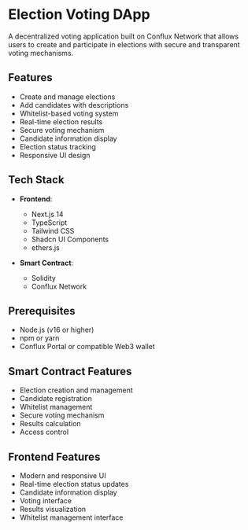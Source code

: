 # Election Voting DApp

A decentralized voting application built on Conflux Network that allows users to create and participate in elections with secure and transparent voting mechanisms.

## Features

- Create and manage elections
- Add candidates with descriptions
- Whitelist-based voting system
- Real-time election results
- Secure voting mechanism
- Candidate information display
- Election status tracking
- Responsive UI design

## Tech Stack

- **Frontend**: 
  - Next.js 14
  - TypeScript
  - Tailwind CSS
  - Shadcn UI Components
  - ethers.js

- **Smart Contract**:
  - Solidity
  - Conflux Network

## Prerequisites

- Node.js (v16 or higher)
- npm or yarn
- Conflux Portal or compatible Web3 wallet


## Smart Contract Features

- Election creation and management
- Candidate registration
- Whitelist management
- Secure voting mechanism
- Results calculation
- Access control

## Frontend Features

- Modern and responsive UI
- Real-time election status updates
- Candidate information display
- Voting interface
- Results visualization
- Whitelist management interface
